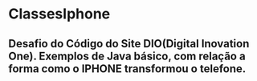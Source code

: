 # ClassesIphone

## Desafio do Código do Site DIO(Digital Inovation One). Exemplos de Java básico, com relação a forma como o IPHONE transformou o telefone.
